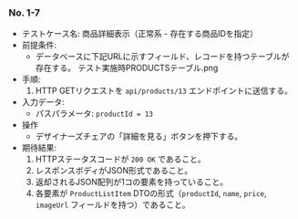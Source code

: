 ### No. 1-7

- テストケース名: 商品詳細表示（正常系 - 存在する商品IDを指定）
- 前提条件:
  - データベースに下記URLに示すフィールド、レコードを持つテーブルが存在する。
    テスト実施時PRODUCTSテーブル.png
- 手順:
  1. HTTP GETリクエストを `api/products/13` エンドポイントに送信する。
- 入力データ:
  - パスパラメータ: `productId = 13`
- 操作
  - デザイナーズチェアの「詳細を見る」ボタンを押下する。
- 期待結果:
  1. HTTPステータスコードが `200 OK` であること。
  2. レスポンスボディがJSON形式であること。
  3. 返却されるJSON配列が1コの要素を持っていること。
  4. 各要素が `ProductListItem` DTOの形式（`productId`, `name`, `price`, `imageUrl` フィールドを持つ）であること。